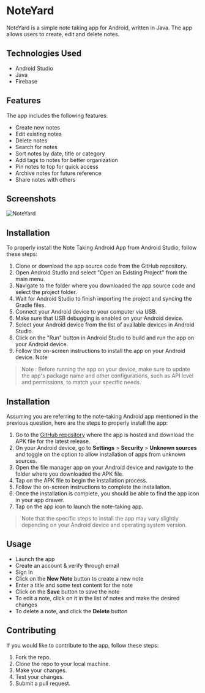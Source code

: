 # NoteYard

NoteYard is a simple note taking app for Android, written in Java. The app allows users to create, edit and delete notes.

## Technologies Used

- Android Studio
- Java
- Firebase

## Features

The app includes the following features:

- Create new notes
- Edit existing notes
- Delete notes
- Search for notes
- Sort notes by date, title or category
- Add tags to notes for better organization
- Pin notes to top for quick access
- Archive notes for future reference
- Share notes with others

## Screenshots

![NoteYard](https://github.com/saunakshrestha/AndroidStudioProjects/blob/master/NoteTakingApp/app/src/main/ic_launcher-playstore.png?raw=true)

## Installation

To properly install the Note Taking Android App from Android Studio, follow these steps:

1.  Clone or download the app source code from the GitHub repository.
2.  Open Android Studio and select "Open an Existing Project" from the main menu.
3.  Navigate to the folder where you downloaded the app source code and select the project folder.
4.  Wait for Android Studio to finish importing the project and syncing the Gradle files.
5.  Connect your Android device to your computer via USB.
6.  Make sure that USB debugging is enabled on your Android device.
7.  Select your Android device from the list of available devices in Android Studio.
8.  Click on the "Run" button in Android Studio to build and run the app on your Android device.
9.  Follow the on-screen instructions to install the app on your Android device.
    Note

> Note : Before running the app on your device, make sure to update the app's package name and other configurations, such as API level and permissions, to match your specific needs.

## Installation

Assuming you are referring to the note-taking Android app mentioned in the previous question, here are the steps to properly install the app:

1.  Go to the [GitHub repository](https://github.com/saunakshrestha/AndroidStudioProjects/tree/master/NoteTakingApp) where the app is hosted and download the APK file for the latest release.
2.  On your Android device, go to **Settings** > **Security** > **Unknown sources** and toggle on the option to allow installation of apps from unknown sources.
3.  Open the file manager app on your Android device and navigate to the folder where you downloaded the APK file.
4.  Tap on the APK file to begin the installation process.
5.  Follow the on-screen instructions to complete the installation.
6.  Once the installation is complete, you should be able to find the app icon in your app drawer.
7.  Tap on the app icon to launch the note-taking app.

> Note that the specific steps to install the app may vary slightly depending on your Android device and operating system version.

## Usage

- Launch the app
- Create an account & verify through email
- Sign In
- Click on the **New Note** button to create a new note
- Enter a title and some text content for the note
- Click on the **Save** button to save the note
- To edit a note, click on it in the list of notes and make the desired changes
- To delete a note, and click the **Delete** button

## Contributing

If you would like to contribute to the app, follow these steps:

1.  Fork the repo.
2.  Clone the repo to your local machine.
3.  Make your changes.
4.  Test your changes.
5.  Submit a pull request.
